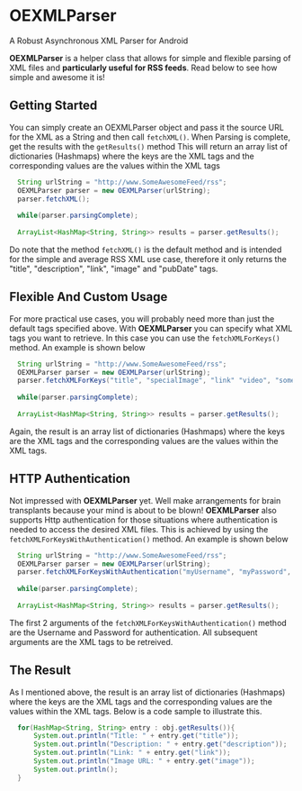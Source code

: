 OEXMLParser
===========

A Robust Asynchronous XML Parser for Android


**OEXMLParser** is a helper class that allows for simple and flexible parsing of XML files and **particularly useful for RSS feeds**. Read below to see how simple and awesome it is!

## Getting Started ##

You can simply create an OEXMLParser object and pass it the source URL for the XML as a String and then call ``` fetchXML() ```. When Parsing is complete, get the results with the ``` getResults() ``` method This will return an array list of dictionaries (Hashmaps) where the keys are the XML tags and the corresponding values are the values within the XML tags

```java
  String urlString = "http://www.SomeAwesomeFeed/rss";
  OEXMLParser parser = new OEXMLParser(urlString);
  parser.fetchXML();
  
  while(parser.parsingComplete);
  
  ArrayList<HashMap<String, String>> results = parser.getResults();
```

Do note that the method ``` fetchXML() ``` is the default method and is intended for the simple and average RSS XML use case, therefore it only returns the "title", "description", "link", "image" and "pubDate" tags.

## Flexible And Custom Usage ##
For more practical use cases, you will probably need more than just the default tags specified above. With **OEXMLParser** you can specify what XML tags you want to retrieve. In this case you can use the ``` fetchXMLForKeys() ``` method. An example is shown below

```java
  String urlString = "http://www.SomeAwesomeFeed/rss";
  OEXMLParser parser = new OEXMLParser(urlString);
  parser.fetchXMLForKeys("title", "specialImage", "link" "video", "someOtherCoolTag");
  
  while(parser.parsingComplete);
  
  ArrayList<HashMap<String, String>> results = parser.getResults();
```

Again, the result is an array list of dictionaries (Hashmaps) where the keys are the XML tags and the corresponding values are the values within the XML tags.

## HTTP Authentication ##
Not impressed with **OEXMLParser** yet. Well make arrangements for brain transplants because your mind is about to be blown! **OEXMLParser** also supports Http authentication for those situations where authentication is needed to access the desired XML files. This is achieved by using the ``` fetchXMLForKeysWithAuthentication() ``` method. An example is shown below

```java
  String urlString = "http://www.SomeAwesomeFeed/rss";
  OEXMLParser parser = new OEXMLParser(urlString);
  parser.fetchXMLForKeysWithAuthentication("myUsername", "myPassword", "title", "image");
  
  while(parser.parsingComplete);
  
  ArrayList<HashMap<String, String>> results = parser.getResults();
```

The first 2 arguments of the ``` fetchXMLForKeysWithAuthentication() ``` method are the Username and Password for authentication. All subsequent arguments are the XML tags to be retreived.

## The Result ##

As I mentioned above, the result is an array list of dictionaries (Hashmaps) where the keys are the XML tags and the corresponding values are the values within the XML tags. Below is a code sample to illustrate this. 

```java
  for(HashMap<String, String> entry : obj.getResults()){
      System.out.println("Title: " + entry.get("title"));
      System.out.println("Description: " + entry.get("description"));
      System.out.println("Link: " + entry.get("link"));
      System.out.println("Image URL: " + entry.get("image"));
      System.out.println();
  }
```

